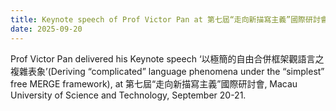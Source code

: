 ```yaml
---
title: Keynote speech of Prof Victor Pan at 第七屆“走向新描寫主義”國際研討會
date: 2025-09-20
---
```


Prof Victor Pan delivered his Keynote speech ‘以極簡的自由合併框架觀語言之複雜表象’(Deriving “complicated” language phenomena under the “simplest” free MERGE framework), at 第七屆“走向新描寫主義”國際研討會, Macau University of Science and Technology, September 20-21.

<!--more-->
